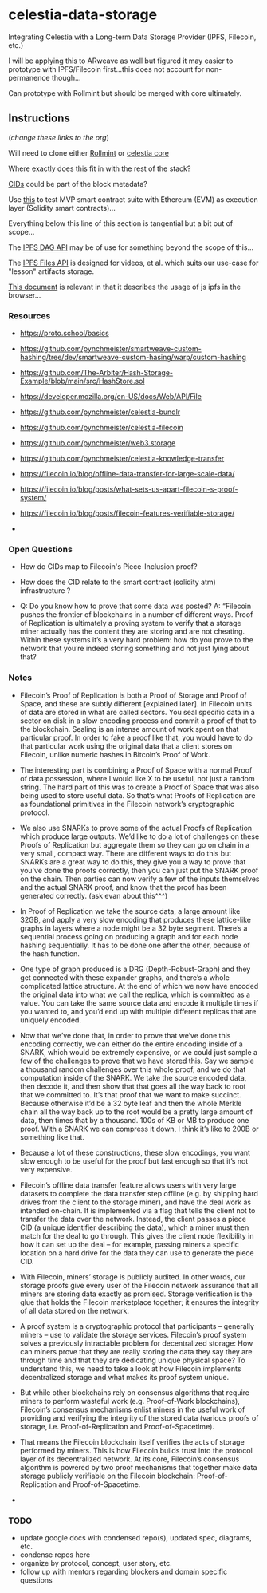# celestia-data-storage
Integrating Celestia with a Long-term Data Storage Provider (IPFS, Filecoin, etc.)

I will be applying this to ARweave as well but figured it may easier to prototype with IPFS/Filecoin first...this does not account for non-permanence though...

Can prototype with Rollmint but should be merged with core ultimately.

## Instructions

(*change these links to the org*)

Will need to clone either [Rollmint](https://github.com/celestiaorg/rollmint) or [celestia core](https://github.com/celestiaorg/celestia-core/tree/v0.34.x-celestia/docs)

Where exactly does this fit in with the rest of the stack? 

[CIDs](https://github.com/pynchmeister/cid) could be part of the block metadata? 

Use [this](https://github.com/DED-EDU/ephemeral-cluster) to test MVP smart contract suite with Ethereum (EVM) as execution layer (Solidity smart contracts)...

Everything below this line of this section is tangential but a bit out of scope...

The [IPFS DAG API](https://github.com/ipfs/js-ipfs/blob/master/docs/core-api/DAG.md) may be of use for something beyond the scope of this...

The [IPFS Files API](https://github.com/ipfs/js-ipfs/blob/master/docs/core-api/FILES.md) is designed for videos, et al. which suits our use-case for "lesson" artifacts storage.

[This document](https://github.com/ipfs/js-ipfs/blob/master/docs/BROWSERS.md) is relevant in that it describes the usage of js ipfs in the browser...

### Resources

* https://proto.school/basics
* https://github.com/pynchmeister/smartweave-custom-hashing/tree/dev/smartweave-custom-hasing/warp/custom-hashing
* https://github.com/The-Arbiter/Hash-Storage-Example/blob/main/src/HashStore.sol

* https://developer.mozilla.org/en-US/docs/Web/API/File
* https://github.com/pynchmeister/celestia-bundlr
* https://github.com/pynchmeister/celestia-filecoin
* https://github.com/pynchmeister/web3.storage
* https://github.com/pynchmeister/celestia-knowledge-transfer
* https://filecoin.io/blog/offline-data-transfer-for-large-scale-data/
* https://filecoin.io/blog/posts/what-sets-us-apart-filecoin-s-proof-system/
* https://filecoin.io/blog/posts/filecoin-features-verifiable-storage/
* 


### Open Questions

* How do CIDs map to Filecoin's Piece-Inclusion proof?

* How does the CID relate to the smart contract (solidity atm) infrastructure ?

* Q: Do you know how to prove that some data was posted?
  A: “Filecoin pushes the frontier of blockchains in a number of different ways. Proof of Replication is ultimately a proving system to verify that a storage miner actually has the content they are storing and are not cheating. Within these systems it’s a very hard problem: how do you prove to the network that you’re indeed storing something and not just lying about that?

### Notes

* Filecoin’s Proof of Replication is both a Proof of Storage and Proof of Space, and these are subtly different [explained later]. In Filecoin units of data are stored in what are called sectors. You seal specific data in a sector on disk in a slow encoding process and commit a proof of that to the blockchain. Sealing is an intense amount of work spent on that particular proof. In order to fake a proof like that, you would have to do that particular work using the original data that a client stores on Filecoin, unlike numeric hashes in Bitcoin’s Proof of Work.

* The interesting part is combining a Proof of Space with a normal Proof of data possession, where I would like X to be useful, not just a random string. The hard part of this was to create a Proof of Space that was also being used to store useful data. So that’s what Proofs of Replication are as foundational primitives in the Filecoin network’s cryptographic protocol.

* We also use SNARKs to prove some of the actual Proofs of Replication which produce large outputs. We’d like to do a lot of challenges on these Proofs of Replication but aggregate them so they can go on chain in a very small, compact way. There are different ways to do this but SNARKs are a great way to do this, they give you a way to prove that you’ve done the proofs correctly, then you can just put the SNARK proof on the chain. Then parties can now verify a few of the inputs themselves and the actual SNARK proof, and know that the proof has been generated correctly. (ask evan about this^^^)

* In Proof of Replication we take the source data, a large amount like 32GB, and apply a very slow encoding that produces these lattice-like graphs in layers where a node might be a 32 byte segment. There’s a sequential process going on producing a graph and for each node hashing sequentially. It has to be done one after the other, because of the hash function.

* One type of graph produced is a DRG (Depth-Robust-Graph) and they get connected with these expander graphs, and there’s a whole complicated lattice structure. At the end of which we now have encoded the original data into what we call the replica, which is committed as a value. You can take the same source data and encode it multiple times if you wanted to, and you’d end up with multiple different replicas that are uniquely encoded.

* Now that we’ve done that, in order to prove that we’ve done this encoding correctly, we can either do the entire encoding inside of a SNARK, which would be extremely expensive, or we could just sample a few of the challenges to prove that we have stored this. Say we sample a thousand random challenges over this whole proof, and we do that computation inside of the SNARK. We take the source encoded data, then decode it, and then show that that goes all the way back to root that we committed to. It’s that proof that we want to make succinct. Because otherwise it’d be a 32 byte leaf and then the whole Merkle chain all the way back up to the root would be a pretty large amount of data, then times that by a thousand. 100s of KB or MB to produce one proof. With a SNARK we can compress it down, I think it’s like to 200B or something like that.

*  Because a lot of these constructions, these slow encodings, you want slow enough to be useful for the proof but fast enough so that it’s not very expensive. 

* Filecoin’s offline data transfer feature allows users with very large datasets to complete the data transfer step offline (e.g. by shipping hard drives from the client to the storage miner), and have the deal work as intended on-chain. It is implemented via a flag that tells the client not to transfer the data over the network. Instead, the client passes a piece CID (a unique identifier describing the data), which a miner must then match for the deal to go through. This gives the client node flexibility in how it can set up the deal – for example, passing miners a specific location on a hard drive for the data they can use to generate the piece CID.

* With Filecoin, miners’ storage is publicly audited. In other words, our storage proofs give every user of the Filecoin network assurance that all miners are storing data exactly as promised. Storage verification is the glue that holds the Filecoin marketplace together; it ensures the integrity of all data stored on the network.

* A proof system is a cryptographic protocol that participants – generally miners – use to validate the storage services. Filecoin’s proof system solves a previously intractable problem for decentralized storage: How can miners prove that they are really storing the data they say they are through time and that they are dedicating unique physical space? To understand this, we need to take a look at how Filecoin implements decentralized storage and what makes its proof system unique.

* But while other blockchains rely on consensus algorithms that require miners to perform wasteful work (e.g. Proof-of-Work blockchains), Filecoin’s consensus mechanisms enlist miners in the useful work of providing and verifying the integrity of the stored data (various proofs of storage, i.e. Proof-of-Replication and Proof-of-Spacetime).

* That means the Filecoin blockchain itself verifies the acts of storage performed by miners. This is how Filecoin builds trust into the protocol layer of its decentralized network. At its core, Filecoin’s consensus algorithm is powered by two proof mechanisms that together make data storage publicly verifiable on the Filecoin blockchain: Proof-of-Replication and Proof-of-Spacetime.

* 

### TODO

* update google docs with condensed repo(s), updated spec, diagrams, etc.
* condense repos here
* organize by protocol, concept, user story, etc. 
* follow up with mentors regarding blockers and domain specific questions 
